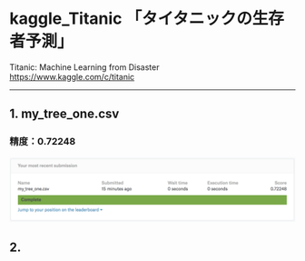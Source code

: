 # kaggle_Titanic 「タイタニックの生存者予測」  
Titanic: Machine Learning from Disaster  
https://www.kaggle.com/c/titanic  

---

## 1. my_tree_one.csv  
### 精度：0.72248  

![結果その1](./image/clip1.png)  

## 2.
